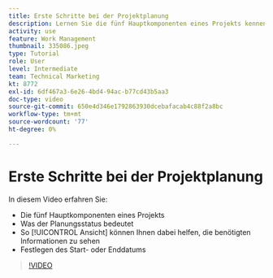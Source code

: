```yaml
---
title: Erste Schritte bei der Projektplanung
description: Lernen Sie die fünf Hauptkomponenten eines Projekts kennen, was der Status bedeutet und wie ein [!UICONTROL Ansicht] kann Ihnen dabei helfen, relevante Informationen zu sehen und das Start- oder Fälligkeitsdatum festzulegen.
activity: use
feature: Work Management
thumbnail: 335086.jpeg
type: Tutorial
role: User
level: Intermediate
team: Technical Marketing
kt: 8772
exl-id: 6df467a3-6e26-4bd4-94ac-b77cd43b5aa3
doc-type: video
source-git-commit: 650e4d346e1792863930dcebafacab4c88f2a8bc
workflow-type: tm+mt
source-wordcount: '77'
ht-degree: 0%

---
```


# Erste Schritte bei der Projektplanung

In diesem Video erfahren Sie:

* Die fünf Hauptkomponenten eines Projekts
* Was der Planungsstatus bedeutet
* So [!UICONTROL Ansicht] können Ihnen dabei helfen, die benötigten Informationen zu sehen
* Festlegen des Start- oder Enddatums

>[!VIDEO](https://video.tv.adobe.com/v/335086/?quality=12&learn=on)
